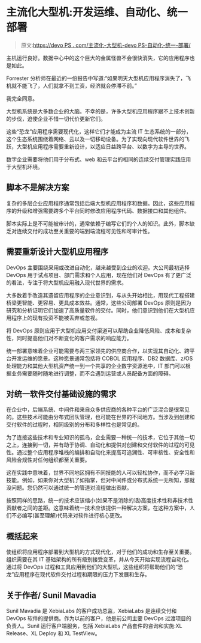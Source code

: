 # 主流化大型机:开发运维、自动化、统一部署

> 原文:[https://devo PS . com/主流化-大型机-devo PS-自动化-统一-部署/](https://devops.com/mainstreaming-mainframe-devops-automation-unified-deployment/)

主机运行良好。数据中心中的这个巨大的金属怪兽不会很快消失，它的应用程序也是如此。

Forrester 分析师在最近的一份报告中写道:“如果明天大型机应用程序消失了，飞机就不能飞了，人们就拿不到工资，经济就会停滞不前。”

我完全同意。

大型机系统是大多数企业的大脑。不幸的是，许多大型机应用程序跟不上技术创新的步伐，迫使企业不惜一切代价更新它们。

这些“恐龙”应用程序需要现代化，这样它们才能成为主流 IT 生态系统的一部分，这个生态系统围绕着网络、云以及一切移动设备。为了实现向现代软件世界的飞跃，大型机应用程序需要重新设计，以适应日益跨平台、以数字为主导的世界。

数字企业需要将他们用于分布式、web 和云平台的相同的连续交付管理实践应用于大型机环境。

## 脚本不是解决方案

复杂的多层企业应用程序通常包括后端大型机应用程序和数据。因此，这些应用程序的升级和增强需要跨多个平台同时修改应用程序代码、数据接口和其他组件。

脚本实际上是不可能被审计的，通常依赖于编写它们的个人的知识。此外，脚本缺乏对连续交付的成功至关重要的端到端流程可见性和可审计性。

## 需要重新设计大型机应用程序

DevOps 主要围绕采用或改进自动化，越来越受到企业的欢迎。大公司最初选择 DevOps 用于试点项目、部门需求和个人应用，现在他们对 DevOps 有了更广泛的看法，专注于将大型机应用融入现代世界的需求。

大多数着手改造其遗留应用程序的企业意识到，与从头开始相比，用现代工程搭建桥梁更智能、更容易、更具成本效益。通常，这些公司部署 DevOps 原则是因为研究和分析证明它们加速了高质量软件的交付。同时，他们意识到他们在大型机应用程序上的现有投资不能被丢弃或忽视。

将 DevOps 原则应用于大型机应用交付渠道可以帮助企业降低风险、成本和复杂性，同时提高他们对不断变化的客户需求的响应能力。

统一部署意味着企业可能需要与两三家领先的供应商合作，以实现其自动化、跨平台开发运维的愿景。这种愿景通常包括将 COBOL 应用程序、DB2 数据库、z/OS 处理能力和其他大型机资产统一到一个共享的企业数字资源池中，IT 部门可以根据业务需要随时随地进行调整，而不会遇到运营或人员配备方面的障碍。

## 对统一软件交付基础设施的需求

在企业中，后端系统、中间件和来自众多供应商的各种平台的广泛混合是很常见的。这些技术可能由分布式团队管理，也可能在世界的不同地方。当涉及到创建和交付软件的过程时，相同级别的分布和多样性也是常见的。

为了连接这些技术和专业知识的孤岛，企业需要一种统一的技术，它位于其他一切之上，连接到一切，并有助于协调、自动化和提供对创建和交付软件的过程的可见性。通过整个应用程序堆栈的编排和自动化来提高可追溯性、可审核性、安全性和风险合规性对任何组织都至关重要。

这在实践中意味着，世界不同地区拥有不同技能的人可以轻松协作，而不必学习新技能。例如，如果你对大型机了如指掌，但对中间件或分布式系统一无所知，那就没问题。您仍然可以通过统一的管道对流程做出贡献。

按照同样的思路，统一的技术应该缩小(如果不是消除的话)高度技术性和非技术性贡献者之间的差距。这意味着统一技术应该提供一种解决方案，在这种方案中，人们不必编写(甚至理解)代码来对软件进行核心更改。

## 概括起来

使组织将应用程序部署到大型机的方式现代化，对于他们的成功和生存至关重要。组织需要在其 IT 基础架构的所有级别接受变革，并从今天开始实现流程自动化。通过将 DevOps 过程和工具应用到他们的大型机，这些组织将帮助他们的“恐龙”应用程序在现代软件交付过程和期限的压力下发展和生存。

## 关于作者/ Sunil Mavadia

Sunil Mavadia 是 XebiaLabs 的客户成功总监，XebiaLabs 是连续交付和 DevOps 软件的提供商。作为以前的客户，他是前公司主要 DevOps 过渡项目的负责人。Sunil 运行客户端服务，包括 XebiaLabs 产品套件的咨询和实施:XL Release、XL Deploy 和 XL TestView。